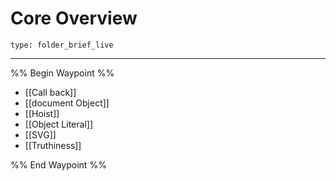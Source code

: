 # Core Overview
 
```ccard
type: folder_brief_live
```
 
---

%% Begin Waypoint %%
- [[Call back]]
- [[document Object]]
- [[Hoist]]
- [[Object Literal]]
- [[SVG]]
- [[Truthiness]]

%% End Waypoint %%